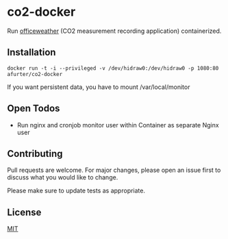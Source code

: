 # co2-docker
Run [officeweather](https://github.com/aymenfurter/officeweather) (CO2 measurement recording application)  containerized.

## Installation
`docker run -t -i --privileged -v /dev/hidraw0:/dev/hidraw0 -p 1080:80 afurter/co2-docker`

If you want persistent data, you have to mount /var/local/monitor

## Open Todos
- Run nginx and cronjob monitor user within Container as separate Nginx user


## Contributing
Pull requests are welcome. For major changes, please open an issue first to discuss what you would like to change.

Please make sure to update tests as appropriate.

## License
[MIT](https://choosealicense.com/licenses/mit/)
